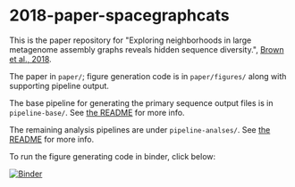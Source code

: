 # 2018-paper-spacegraphcats

This is the paper repository for "Exploring neighborhoods in large
metagenome assembly graphs reveals hidden sequence diversity.",
[Brown et al., 2018](https://www.biorxiv.org/content/early/2018/11/05/462788).

The paper in `paper/`; figure generation code is in `paper/figures/` along
with supporting pipeline output.

The base pipeline for generating the primary sequence output files is in
`pipeline-base/`. See [the README](pipeline-base/README.md) for more info.

The remaining analysis pipelines are under `pipeline-analses/`. See
[the README](pipeline-analyses/README.md) for more info.

To run the figure generating code in binder, click below:

[![Binder](https://mybinder.org/badge_logo.svg)](https://mybinder.org/v2/gh/spacegraphcats/2018-paper-spacegraphcats/master)
